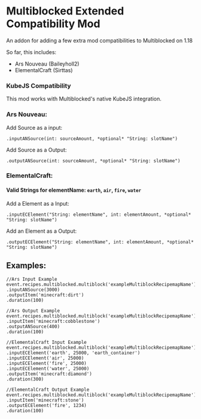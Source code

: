 # Multiblocked Extended Compatibility Mod

An addon for adding a few extra mod compatibilities to Multiblocked on 1.18

So far, this includes:
- Ars Nouveau (Baileyholl2)
- ElementalCraft (Sirttas)

### KubeJS Compatibility

This mod works with Multiblocked's native KubeJS integration.


### Ars Nouveau:
Add Source as a input:
```
.inputANSource(int: sourceAmount, *optional* "String: slotName")
```
Add Source as a Output:
```
.outputANSource(int: sourceAmount, *optional* "String: slotName")
```

### ElementalCraft:
#### Valid Strings for elementName: ```earth```, ```air```, ```fire```, ```water```
Add a Element as a Input:
```
.inputECElement("String: elementName", int: elementAmount, *optional* "String: slotName")
```
Add an Element as a Output:
```
.outputECElement("String: elementName", int: elementAmount, *optional* "String: slotName")
```
## Examples:
```
//Ars Input Example
event.recipes.multiblocked.multiblock('exampleMultiblockRecipemapName')
.inputANSource(3000)
.outputItem('minecraft:dirt')
.duration(100)
```

```
//Ars Output Example
event.recipes.multiblocked.multiblock('exampleMultiblockRecipemapName')
.inputItem('minecraft:cobblestone')
.outputANSource(400)
.duration(100)
```
```
//ElementalCraft Input Example
event.recipes.multiblocked.multiblock('exampleMultiblockRecipemapName')
.inputECElement('earth', 25000, 'earth_container')
.inputECElement('air', 25000)
.inputECElement('fire', 25000)
.inputECElement('water', 25000)
.outputItem('minecraft:diamond')
.duration(300)
```
```
//ElementalCraft Output Example
event.recipes.multiblocked.multiblock('exampleMultiblockRecipemapName')
.inputItem('minecraft:stone')
.outputECElement('fire', 1234)
.duration(100)
```
#
